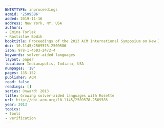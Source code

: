 ```yaml
---
ENTRYTYPE: inproceedings
acmid: '2509586'
added: 2019-11-16
address: New York, NY, USA
authors:
- Emina Torlak
- Rastislav Bodik
booktitle: Proceedings of the 2013 ACM International Symposium on New Ideas, New Paradigms, and Reflections on Programming \& Software
doi: 10.1145/2509578.2509586
isbn: 978-1-4503-2472-4
keywords: solver-aided languages
layout: paper
location: Indianapolis, Indiana, USA
numpages: '18'
pages: 135-152
publisher: ACM
read: false
readings: []
series: Onward! 2013
title: Growing solver-aided languages with Rosette
url: http://doi.acm.org/10.1145/2509578.2509586
year: 2013
topics:
- tools
- verification
---
```

